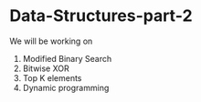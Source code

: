 # Data-Structures-part-2
We will be working on 
1. Modified Binary Search
2. Bitwise XOR
3. Top K elements
4. Dynamic programming